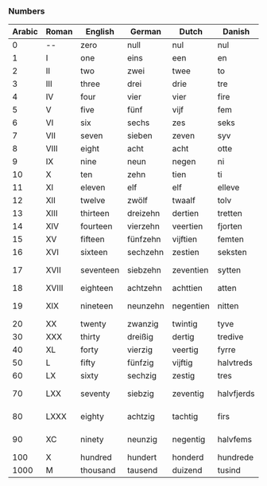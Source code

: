 ### Numbers

| Arabic| Roman | English   | German    | Dutch     | Danish    | Latin             | French            | Spanish   | Portuguese    | Italian       |
| --    | --    | --        | --        | --        | --        | --                | --                | --        | --            | --            |
| 0     | --    | zero      | null      | nul       | nul       | nulla             | zéro              | cero      | zero          | zero          |
| 1     | I     | one       | eins      | een       | en        | unus              | un                | uno       | um            | uno           |
| 2     | II    | two       | zwei      | twee      | to        | duo               | deux              | dos       | dois          | due           |
| 3     | III   | three     | drei      | drie      | tre       | tres              | trois             | tres      | três          | tre           |
| 4     | IV    | four      | vier      | vier      | fire      | quattuor          | quatre            | cuatro    | quatro        | quattro       |
| 5     | V     | five      | fünf      | vijf      | fem       | quinque           | cinq              | cinco     | cinco         | cinque        |
| 6     | VI    | six       | sechs     | zes       | seks      | sex               | six               | seis      | seis          | sei           |
| 7     | VII   | seven     | sieben    | zeven     | syv       | septem            | sept              | siete     | sete          | sette         |
| 8     | VIII  | eight     | acht      | acht      | otte      | octo              | huit              | ocho      | oito          | otto          |
| 9     | IX    | nine      | neun      | negen     | ni        | novem             | neuf              | nueve     | nove          | nove          |
| 10    | X     | ten       | zehn      | tien      | ti        | decem             | dix               | diez      | dez           | dieci         |
| 11    | XI    | eleven    | elf       | elf       | elleve    | undecim           | onze              | once      | onze          | undici        |
| 12    | XII   | twelve    | zwölf     | twaalf    | tolv      | duodecim          | douze             | doce      | doze          | dodici        |
| 13    | XIII  | thirteen  | dreizehn  | dertien   | tretten   | tredecim          | treize            | trece     | treze         | tredici       |
| 14    | XIV   | fourteen  | vierzehn  | veertien  | fjorten   | quattuor          | quatorze          | catorce   | quatorze      | quattordici   |
| 15    | XV    | fifteen   | fünfzehn  | vijftien  | femten    | quindecim         | quinze            | quince    | quinze        | quindici      |
| 16    | XVI   | sixteen   | sechzehn  | zestien   | seksten   | sedecim           | seize             | dieciséis | dezesseis     | sedici        |
| 17    | XVII  | seventeen | siebzehn  | zeventien | sytten    | decem et septem   | dix-sept          | diecisiete| dezessete     | diciassette   |
| 18    | XVIII | eighteen  | achtzehn  | achttien  | atten     | duodeviginti      | dix-huit          | dieciocho | dezoito       | diciotto      |
| 19    | XIX   | nineteen  | neunzehn  | negentien | nitten    | decem et novem    | dix-neuf          | diecinueve| dezenove      | diciannove    |
| 20    | XX    | twenty    | zwanzig   | twintig   | tyve      | viginti           | vingt             | veinte    | vinte         | venti         |
| 30    | XXX   | thirty    | dreißig   | dertig    | tredive   | triginta          | trente            | treinta   | trinta        | trenta        |
| 40    | XL    | forty     | vierzig   | veertig   | fyrre     | quadraginta       | quarante          | cuarenta  | quarenta      | quaranta      |
| 50    | L     | fifty     | fünfzig   | vijftig   | halvtreds | quinquaginta      | cinquante         | cincuenta | cinquenta     | cinquanta     |
| 60    | LX    | sixty     | sechzig   | zestig    | tres      | sexaginta         | soixante          | sesenta   | sessenta      | sessanta      |
| 70    | LXX   | seventy   | siebzig   | zeventig  | halvfjerds| septuaginta       | soixante-dix      | setenta   | setenta       | settanta      |
| 80    | LXXX  | eighty    | achtzig   | tachtig   | firs      | octoginta         | quatre-vingts     | ochenta   | oitenta       | ottanta       |
| 90    | XC    | ninety    | neunzig   | negentig  | halvfems  | nonaginta         | quatre-vingt-dix  | noventa   | noventa       | novanta       |
| 100   | X     | hundred   | hundert   | honderd   | hundrede  | centum            | cent              | cien      | cem           | cento         |
| 1000  | M     | thousand  | tausend   | duizend   | tusind    | milia             | mille             | mil       | mil           | mille         |

